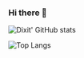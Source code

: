 ### Hi there 👋
![Dixit' GitHub stats](https://github-readme-stats.vercel.app/api?username=dixitgsathwara&show_icons=true&theme=dark)

![Top Langs](https://github-readme-stats.vercel.app/api/top-langs/?username=dixitgsathwara&layout=compact&theme=dark)
<!--
**dixitgsathwara/dixitgsathwara** is a ✨ _special_ ✨ repository because its `README.md` (this file) appears on your GitHub profile.

Here are some ideas to get you started:

- 🔭 I’m currently working on ...
- 🌱 I’m currently learning ...
- 👯 I’m looking to collaborate on ...
- 🤔 I’m looking for help with ...
- 💬 Ask me about ...
- 📫 How to reach me: ...
- 😄 Pronouns: ...
- ⚡ Fun fact: ...
-->
